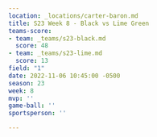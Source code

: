 ```yaml
---
location: _locations/carter-baron.md
title: S23 Week 8 - Black vs Lime Green
teams-score:
- team: _teams/s23-black.md
  score: 48
- team: _teams/s23-lime.md
  score: 13
field: "1"
date: 2022-11-06 10:45:00 -0500
season: 23
week: 8
mvp: ''
game-ball: ''
sportsperson: ''

---
```


